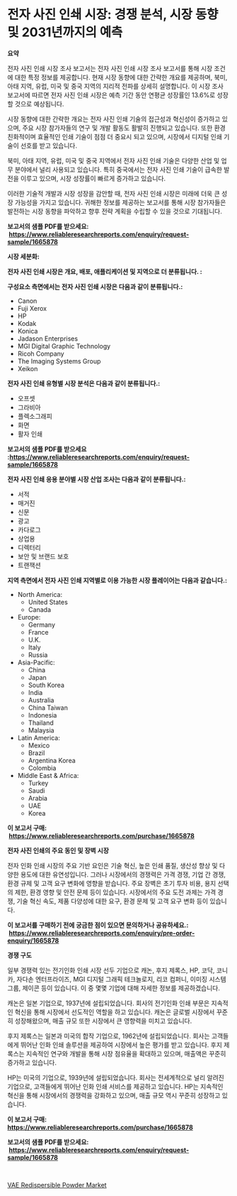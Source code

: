 <p><h1>전자 사진 인쇄 시장: 경쟁 분석, 시장 동향 및 2031년까지의 예측</h1></p><p><strong>요약</strong></p>
<p><p>전자 사진 인쇄 시장 조사 보고서는 전자 사진 인쇄 시장 조사 보고서를 통해 시장 조건에 대한 특정 정보를 제공합니다. 현재 시장 동향에 대한 간략한 개요를 제공하며, 북미, 아태 지역, 유럽, 미국 및 중국 지역의 지리적 전파를 상세히 설명합니다. 이 시장 조사 보고서에 따르면 전자 사진 인쇄 시장은 예측 기간 동안 연평균 성장률인 13.6%로 성장할 것으로 예상됩니다.</p><p>시장 동향에 대한 간략한 개요는 전자 사진 인쇄 기술의 접근성과 혁신성이 증가하고 있으며, 주요 시장 참가자들의 연구 및 개발 활동도 활발히 진행되고 있습니다. 또한 환경 친화적이며 효율적인 인쇄 기술이 점점 더 중요시 되고 있으며, 시장에서 디지털 인쇄 기술이 선호를 받고 있습니다.</p><p>북미, 아태 지역, 유럽, 미국 및 중국 지역에서 전자 사진 인쇄 기술은 다양한 산업 및 업무 분야에서 널리 사용되고 있습니다. 특히 중국에서는 전자 사진 인쇄 기술이 급속한 발전을 이루고 있으며, 시장 성장률이 빠르게 증가하고 있습니다.</p><p>이러한 기술적 개발과 시장 성장을 감안할 때, 전자 사진 인쇄 시장은 미래에 더욱 큰 성장 가능성을 가지고 있습니다. 귀해한 정보를 제공하는 보고서를 통해 시장 참가자들은 발전하는 시장 동향을 파악하고 향후 전략 계획을 수립할 수 있을 것으로 기대됩니다.</p></p>
<p><strong>보고서의 샘플 PDF를 받으세요: &nbsp;<a href="https://www.reliableresearchreports.com/enquiry/request-sample/1665878">https://www.reliableresearchreports.com/enquiry/request-sample/1665878</a></strong></p>
<p><strong>시장 세분화:</strong></p>
<p><strong> 전자 사진 인쇄 시장은 개요, 배포, 애플리케이션 및 지역으로 더 분류됩니다. :</strong></p>
<p><strong>구성요소 측면에서는 전자 사진 인쇄 시장은 다음과 같이 분류됩니다.:</strong></p>
<p><ul><li>Canon</li><li>Fuji Xerox</li><li>HP</li><li>Kodak</li><li>Konica</li><li>Jadason Enterprises</li><li>MGI Digital Graphic Technology</li><li>Ricoh Company</li><li>The Imaging Systems Group</li><li>Xeikon</li></ul></p>
<p><strong> 전자 사진 인쇄 유형별 시장 분석은 다음과 같이 분류됩니다.:</strong></p>
<p><ul><li>오프셋</li><li>그라비아</li><li>플렉소그래피</li><li>화면</li><li>활자 인쇄</li></ul></p>
<p><strong>보고서의 샘플 PDF를 받으세요 :<a href="https://www.reliableresearchreports.com/enquiry/request-sample/1665878">https://www.reliableresearchreports.com/enquiry/request-sample/1665878</a></strong></p>
<p><strong> 전자 사진 인쇄 응용 분야별 시장 산업 조사는 다음과 같이 분류됩니다.:</strong></p>
<p><ul><li>서적</li><li>매거진</li><li>신문</li><li>광고</li><li>카다로그</li><li>상업용</li><li>디렉터리</li><li>보안 및 브랜드 보호</li><li>트랜잭션</li></ul></p>
<p><strong>지역 측면에서 전자 사진 인쇄 지역별로 이용 가능한 시장 플레이어는 다음과 같습니다.:</strong></p>
<p><ul>
    <li>
        North America:
        <ul>
            <li>United States</li>
            <li>Canada</li>
        </ul>
    </li>
    <li>
        Europe:
        <ul>
            <li>Germany</li>
            <li>France</li>
            <li>U.K.</li>
            <li>Italy</li>
            <li>Russia</li>
        </ul>
    </li>
    <li>
        Asia-Pacific:
        <ul>
            <li>China</li>
            <li>Japan</li>
            <li>South Korea</li>
            <li>India</li>
            <li>Australia</li>
            <li>China Taiwan</li>
            <li>Indonesia</li>
            <li>Thailand</li>
            <li>Malaysia</li>
        </ul>
    </li>
    <li>
        Latin America:
        <ul>
            <li>Mexico</li>
            <li>Brazil</li>
            <li>Argentina Korea</li>
            <li>Colombia</li>
        </ul>
    </li>
    <li>
        Middle East & Africa:
        <ul>
            <li>Turkey</li>
            <li>Saudi</li>
            <li>Arabia</li>
            <li>UAE</li>
            <li>Korea</li>
        </ul>
    </li>
    </ul></p>
<p><strong>이 보고서 구매: &nbsp;<a href="https://www.reliableresearchreports.com/purchase/1665878">https://www.reliableresearchreports.com/purchase/1665878</a></strong></p>
<p><strong>전자 사진 인쇄의 주요 동인 및 장벽 시장</strong></p>
<p><p>전자 인화 인쇄 시장의 주요 기반 요인은 기술 혁신, 높은 인쇄 품질, 생산성 향상 및 다양한 용도에 대한 유연성입니다. 그러나 시장에서의 경쟁력은 가격 경쟁, 기업 간 경쟁, 환경 규제 및 고객 요구 변화에 영향을 받습니다. 주요 장벽은 초기 투자 비용, 용지 선택의 제한, 환경 영향 및 안전 문제 등이 있습니다. 시장에서의 주요 도전 과제는 가격 경쟁, 기술 혁신 속도, 제품 다양성에 대한 요구, 환경 문제 및 고객 요구 변화 등이 있습니다.</p></p>
<p><strong>이 보고서를 구매하기 전에 궁금한 점이 있으면 문의하거나 공유하세요.: &nbsp;<a href="https://www.reliableresearchreports.com/enquiry/pre-order-enquiry/1665878">https://www.reliableresearchreports.com/enquiry/pre-order-enquiry/1665878</a></strong></p>
<p><strong>경쟁 구도</strong></p>
<p><p>일부 경쟁력 있는 전기인화 인쇄 시장 선두 기업으로 캐논, 후지 제록스, HP, 코닥, 코니카, 자다손 엔터프라이즈, MGI 디지털 그래픽 테크놀로지, 리코 컴퍼니, 이미징 시스템 그룹, 제이콘 등이 있습니다. 이 중 몇몇 기업에 대해 자세한 정보를 제공하겠습니다.</p><p>캐논은 일본 기업으로, 1937년에 설립되었습니다. 회사의 전기인화 인쇄 부문은 지속적인 혁신을 통해 시장에서 선도적인 역할을 하고 있습니다. 캐논은 글로벌 시장에서 꾸준히 성장해왔으며, 매출 규모 또한 시장에서 큰 영향력을 미치고 있습니다.</p><p>후지 제록스는 일본과 미국의 합작 기업으로, 1962년에 설립되었습니다. 회사는 고객들에게 뛰어난 인화 인쇄 솔루션을 제공하여 시장에서 높은 평가를 받고 있습니다. 후지 제록스는 지속적인 연구와 개발을 통해 시장 점유율을 확대하고 있으며, 매출액은 꾸준히 증가하고 있습니다.</p><p>HP는 미국의 기업으로, 1939년에 설립되었습니다. 회사는 전세계적으로 널리 알려진 기업으로, 고객들에게 뛰어난 인화 인쇄 서비스를 제공하고 있습니다. HP는 지속적인 혁신을 통해 시장에서의 경쟁력을 강화하고 있으며, 매출 규모 역시 꾸준히 성장하고 있습니다.</p></p>
<p><strong>이 보고서 구매: &nbsp; <a href="https://www.reliableresearchreports.com/purchase/1665878">https://www.reliableresearchreports.com/purchase/1665878</a></strong></p>
<p><strong>보고서의 샘플 PDF를 받으세요: &nbsp;<a href="https://www.reliableresearchreports.com/enquiry/request-sample/1665878">https://www.reliableresearchreports.com/enquiry/request-sample/1665878</a></strong><strong></strong></p>
<p>&nbsp;</p>
<p><p><a href="https://eight-handstand-8fb.notion.site/VAE-Redispersible-Powder-Market-A-Comprehensive-Report-of-its-Market-Share-Growth-Trends-2024-2-a65528e2452f4c3db79a0edaa1cf0666">VAE Redispersible Powder Market</a></p></p>